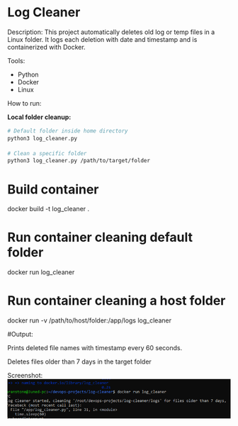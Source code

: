 # Log Cleaner

Description:
This project automatically deletes old log or temp files in a Linux folder.
It logs each deletion with date and timestamp and is containerized with Docker.

Tools:
- Python
- Docker
- Linux

How to run:

**Local folder cleanup:**
```bash
# Default folder inside home directory
python3 log_cleaner.py

# Clean a specific folder
python3 log_cleaner.py /path/to/target/folder
```
# Build container
docker build -t log_cleaner .

# Run container cleaning default folder
docker run log_cleaner

# Run container cleaning a host folder
docker run -v /path/to/host/folder:/app/logs log_cleaner

#Output:

Prints deleted file names with timestamp every 60 seconds.

Deletes files older than 7 days in the target folder

Screenshot:
![Log Cleaner](./log_cleaner.PNG)
